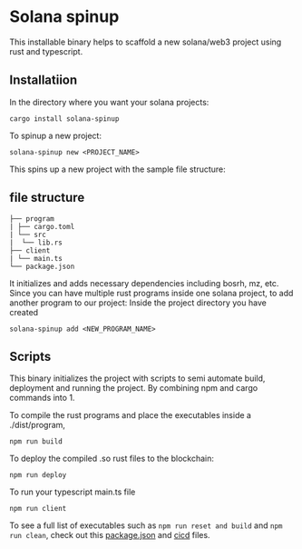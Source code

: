 # Solana spinup
This installable binary helps to scaffold a new solana/web3 project using rust and typescript.

## Installatiion
In the directory where you want your solana projects:
```
cargo install solana-spinup
```

To spinup a new project:
```
solana-spinup new <PROJECT_NAME>
```

This spins up a new project with the sample file structure:
## file structure
```
├── program
| ├── cargo.toml
| └── src
|  └── lib.rs
├── client
| └── main.ts
└── package.json
```

It initializes and adds necessary dependencies including bosrh, mz, etc.
Since you can have multiple rust programs inside one solana project, to add another program to our project:
Inside the project directory you have created
```
solana-spinup add <NEW_PROGRAM_NAME>
```

## Scripts
This binary initializes the project with scripts to semi automate build, deployment and running the project. By combining npm and cargo commands into 1.

To compile the rust programs and place the executables inside a ./dist/program,
```
npm run build
```

To deploy the compiled .so rust files to the blockchain:
```
npm run deploy
```

To run your typescript main.ts file
```
npm run client
```

To see a full list of executables such as `npm run reset and build` and `npm run clean`, check out this [package.json](https://github.com/thefuadeniola/solana_example_project/blob/main/package.json) and [cicd](https://github.com/thefuadeniola/solana_example_project/blob/main/scripts/cicd.sh) files.
